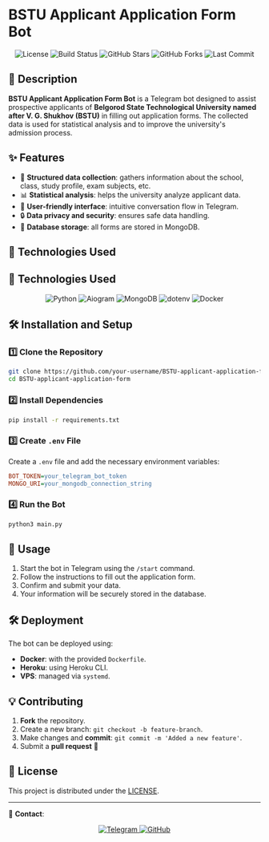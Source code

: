 # BSTU Applicant Application Form Bot

<p align="center">
  <img src="https://img.shields.io/github/license/crissyro/BSTU-applicant-application-form?style=for-the-badge" alt="License">
  <img src="https://img.shields.io/github/workflow/status/crissyro/BSTU-applicant-application-form/CI?style=for-the-badge" alt="Build Status">
  <img src="https://img.shields.io/github/stars/crissyro/BSTU-applicant-application-form?style=for-the-badge" alt="GitHub Stars">
  <img src="https://img.shields.io/github/forks/crissyro/BSTU-applicant-application-form?style=for-the-badge" alt="GitHub Forks">
  <img src="https://img.shields.io/github/last-commit/crissyro/BSTU-applicant-application-form?style=for-the-badge" alt="Last Commit">
</p>

## 📌 Description
**BSTU Applicant Application Form Bot** is a Telegram bot designed to assist prospective applicants of **Belgorod State Technological University named after V. G. Shukhov (BSTU)** in filling out application forms. The collected data is used for statistical analysis and to improve the university's admission process.

## ✨ Features
- 📄 **Structured data collection**: gathers information about the school, class, study profile, exam subjects, etc.
- 📊 **Statistical analysis**: helps the university analyze applicant data.
- 🤖 **User-friendly interface**: intuitive conversation flow in Telegram.
- 🔒 **Data privacy and security**: ensures safe data handling.
- 📂 **Database storage**: all forms are stored in MongoDB.

## 🚀 Technologies Used
## 🚀 Technologies Used
<p align="center">
  <img src="https://img.shields.io/badge/Python-3670A0?style=for-the-badge&logo=python&logoColor=ffdd54" alt="Python">
  <img src="https://img.shields.io/badge/aiogram-2C2D72?style=for-the-badge&logo=telegram&logoColor=white" alt="Aiogram">
  <img src="https://img.shields.io/badge/MongoDB-47A248?style=for-the-badge&logo=mongodb&logoColor=white" alt="MongoDB">
  <img src="https://img.shields.io/badge/dotenv-%2300C7B7.svg?style=for-the-badge&logo=.env&logoColor=white" alt="dotenv">
  <img src="https://img.shields.io/badge/Docker-0db7ed?style=for-the-badge&logo=docker&logoColor=white" alt="Docker">
</p>

## 🛠 Installation and Setup
### 1️⃣ Clone the Repository
```sh
git clone https://github.com/your-username/BSTU-applicant-application-form.git
cd BSTU-applicant-application-form
```
### 2️⃣ Install Dependencies
```sh
pip install -r requirements.txt
```

### 3️⃣ Create `.env` File
Create a `.env` file and add the necessary environment variables:
```ini
BOT_TOKEN=your_telegram_bot_token
MONGO_URI=your_mongodb_connection_string
```

### 4️⃣ Run the Bot
```sh
python3 main.py
```

## 📌 Usage
1. Start the bot in Telegram using the `/start` command.
2. Follow the instructions to fill out the application form.
3. Confirm and submit your data.
4. Your information will be securely stored in the database.

## 🛠 Deployment
The bot can be deployed using:
- **Docker**: with the provided `Dockerfile`.
- **Heroku**: using Heroku CLI.
- **VPS**: managed via `systemd`.

## 💡 Contributing
1. **Fork** the repository.
2. Create a new branch: `git checkout -b feature-branch`.
3. Make changes and **commit**: `git commit -m 'Added a new feature'`.
4. Submit a **pull request** 🚀

## 📜 License
This project is distributed under the [LICENSE](LICENSE).

---
🤝 **Contact**:
<p align="center"> <a href="https://t.me/integral_cursed"> <img src="https://img.shields.io/badge/Telegram-%2300AFF0.svg?style=for-the-badge&logo=telegram&logoColor=white" alt="Telegram"> </a> <a href="https://github.com/crissyro"> <img src="https://img.shields.io/badge/GitHub-%23181717.svg?style=for-the-badge&logo=github&logoColor=white" alt="GitHub"> </a> </p>
